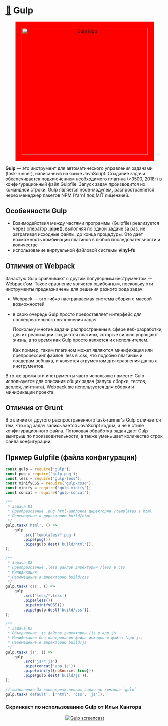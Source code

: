 # [ :link:](https://gulpjs.com/) Gulp

<p align="center">
    <img
        width='400'
        title='Gulp logo'
        style='background-color: red; padding: 20px;'
        src="https://gulpjs.com/img/gulp-white-text.svg"
    />
</p>

**Gulp** — это инструмент для автоматического управления задачами (task-runner), написанный на языке JavaScript. Создание задачи обеспечивается подключением необходимого плагина (>3500, 2018г) в конфигурационный файл Gulpfile. Запуск задач производится из командной строки.
Gulp является node-модулем, распространяется через менеджер пакетов NPM (Yarn) под MIT лицензией.

## Особенности Gulp

-   Взаимодействия между частями программы (Gulpfile) реализуется через оператор **.pipe()**, выполняя по одной задаче за раз, не затрагивая исходные файлы, до конца процедуры. Это даёт возможность комбинации плагинов в любой последовательности и количестве
-   использование виртуальной файловой системы **vinyl-fs**

## Отличия от Webpack

Зачастую Gulp сравнивают с другим популярным инструментом — Webpack'ом. Такое сравнение является ошибочным, поскольку эти инструменты предназначены для решения разного рода задач:

-   Webpack — это гибко настраиваемая система сборки с массой возможностей
-   в свою очередь Gulp просто предоставляет интерфейс для последовательного выполнения задач

    Поскольку многие задачи распространены в сфере веб-разработки, для их реализации создаются плагины, которые сильно упрощают жизнь, в то время как Gulp просто является их исполнителем.

    Как пример, таким плагином может являются минификация или препроцессинг файлов .less в .css, что подобно плагинам и лоадерам вебпака, и является агрументом для сравнения данных инструментов.

В то же время эти инструменты часто используют вместе: Gulp используется для описания общих задач (запуск сборки, тестов, деплоя, линтинга), Webpack же используется для сборки и минификации проекта.

## Отличия от Grunt

В отличие от другого распространенного task-runner'a Gulp отличается тем, что код задач записывается JavaScript кодом, а не в стиле конфигурационного файла. Потоковая обработка задач дает Gulp выигрыш по производительности, а также уменьшает количество строк файла конфигурации.

## Пример Gulpfile (файла конфигурации)

```javascript
const gulp = require('gulp');
const pug = require('gulp-pug');
const less = require('gulp-less');
const minifyCSS = require('gulp-csso');
const minify = require('gulp-minify');
const concat = require('gulp-concat');

/**
 * Задача №1
 * Преобразование .pug html-шаблонов директории /templates в html
 * Перемещение в директорию build/html
 */
gulp.task('html', () =>
    gulp
        .src('templates/*.pug')
        .pipe(pug())
        .pipe(gulp.dest('build/html')),
);

/**
 * Задача №2
 * Преобразование .less файлов директории /less в css
 * Минификация
 * Перемещение в директорию build/css
 */
gulp.task('css', () =>
    gulp
        .src('less/*.less')
        .pipe(less())
        .pipe(minifyCSS())
        .pipe(gulp.dest('build/css')),
);

/**
 * Задача №3
 * Объединение .js файлов директории /js в app.js
 * Минификация без копирования файла исходного файла (app.js)
 * Перемещение в директорию build/js
 */
gulp.task('js', () =>
    gulp
        .src('js/*.js')
        .pipe(concat('app.js'))
        .pipe(minify({noSource: true}))
        .pipe(gulp.dest('build/js')),
);

// выполнение 3х вышеперечисленных задач по команде `gulp`
gulp.task('default', ['html', 'css', 'js']);
```

### Скринкаст по использованию Gulp от Ильи Кантора

<p align="center">
    <a
        href="https://youtu.be/uPk6lQoTThE"
        target="_blank"
    >
        <img
            src="https://img.youtube.com/vi/uPk6lQoTThE/hqdefault.jpg"
            alt="Gulp screencast"
        />
    </a>
</p>

